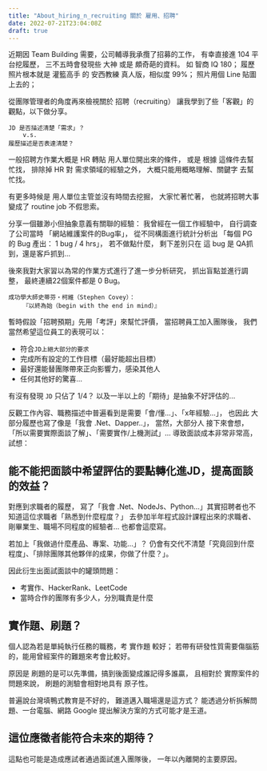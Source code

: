 ```yaml
---
title: "About_hiring_n_recruiting 關於 雇用、招聘"
date: 2022-07-21T23:04:08Z
draft: true
---
```


近期因 Team Building 需要，公司輔導我承攬了招募的工作，
有幸直接進 104 平台挖履歷，
三不五時會發現些 大神 或是 頗奇葩的資料。
如 智商 IQ 180；
履歷照片根本就是 灌籃高手 的 安西教練 真人版，相似度 99%；
照片用個 Line 貼圖上去的；

從團隊管理者的角度再來檢視關於 招聘（recruiting） 讓我學到了些「客觀」的觀點，以下做分享。

```
JD 是否描述清楚「需求」？
    v.s.
履歷描述是否表達清楚？
```

一般招聘方作業大概是 HR 轉貼 用人單位開出來的條件，
或是 根據 這條件去幫忙找，
排除掉 HR 對 需求領域的經驗之外，
大概只能用概略理解、關鍵字 去幫忙找。

有更多時候是 用人單位主管並沒有時間去挖掘，
大家忙著忙著，
也就將招聘大事變成了 routine job 不假思索。

分享一個雖渺小但抽象意義有關聯的經驗：
我曾經在一個工作經驗中，
自行調查了公司當時 「網站維護案件的Bug率」，
從不同構面進行統計分析出 「每個 PG 的 Bug 產出： 1 bug / 4 hrs」，
若不做點什麼，
剩下差別只在 這 bug 是 QA抓到，還是客戶抓到...

後來我對大家習以為常的作業方式進行了進一步分析研究，
抓出盲點並進行調整，
最終連續22個案件都是 0 Bug。

```text
成功學大師史蒂芬‧柯維（Stephen Covey）：
    『以終為始（begin with the end in mind）』
```

暫時假設「招聘預期」先用「考評」來幫忙評價，
當招聘員工加入團隊後，
我們當然希望這位員工的表現可以：

- 符合`JD上絕大部分的要求`
- 完成所有設定的工作目標（最好能超出目標）
- 最好還能替團隊帶來正向影響力，感染其他人
- 任何其他好的驚喜...

有沒有發現 `JD` 只佔了 1/4？
以及一半以上的「期待」是抽象不好評估的...

反觀工作內容、職務描述中普遍看到是需要「會/懂...」、「x年經驗...」，
也因此 大部分履歷也寫了像是「我會 .Net、Dapper..」，
當然，大部分人 接下來會想，
「所以需要實際面談了解」、「需要實作/上機測試」...
導致面談成本非常非常高，
試想：

## 能不能把面談中希望評估的要點轉化進JD，提高面談的效益？

對應到求職者的履歷，
寫了「我會 .Net、NodeJs、Python...」其實招聘者也不知道這位求職者「熟悉到什麼程度？」
去參加半年程式設計課程出來的求職者、剛畢業生、職場不同程度的經驗者... 也都會這麼寫。

若加上「我做過什麼產品、專案、功能...」？
仍會有交代不清楚「究竟回到什麼程度」、「排除團隊其他夥伴的成果，你做了什麼？」。

因此衍生出面試面談中的罐頭問題：

- 考實作、HackerRank、LeetCode
- 當時合作的團隊有多少人，分別職責是什麼


## 實作題、刷題？

個人認為若是單純執行任務的職務，考 實作題 較好；
若帶有研發性質需要傷腦筋的，能用曾經案件的難題來考會比較好。

原因是 刷題的是可以先準備，搞到後面變成誰記得多誰贏，
且相對於 實際案件的問題來說，
刷題的測驗會相對地具有 原子性。

普遍說台灣填鴨式教育是不好的，
難道邁入職場還是這方式？
能透過分析拆解問題、一台電腦、網路 Google 提出解決方案的方式可能才是王道。

## 這位應徵者能符合未來的期待？

這點也可能是造成應試者通過面試進入團隊後，
一年以內離開的主要原因。